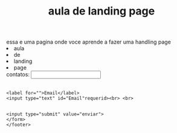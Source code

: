 <!DOCTYPE html>
<html lang="pt-br">
<head>
  <meta charset="UTF-8">
  <meta http-equiv="X-UA-Compatible" content="IE=edge">
  <meta name="viewport" content="width=device-width, initial-scale=1.0">
  <title>aula de landling page</title>
  <link rel="stylesheet" href="styles.css">

</head>
<body>
    <header>
      <h1>aula de landing page</h1>
    </header>
  <div class="container"></div>
essa e uma pagina onde voce aprende a fazer uma 
handling page

<div class="lista_de_cursoso">
<iu class="cursos">
  <li>aula</li>
   <li>de</li>
   <li>landing</li>
   <li>page</li>
    

</div>
<footer>
  contatos:
  </form>
  <label for="nome"></label>
  <input type="text" id="nome" required><br> <br>

    <label for="">Email</label>
    <input type="text" id="Email"requerid><br> <br>

  
    <input type="submit" value="enviar">
    </form>
    </footer>
</body>
</html>
